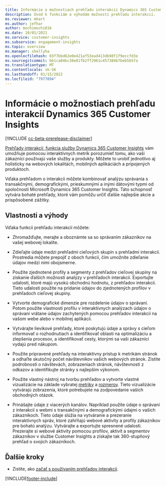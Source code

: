 ```yaml
---
title: Informácie o možnostiach prehľadu interakcií Dynamics 365 Customer Insights
description: Úvod k funkciám a výhodám možností prehľadu interakcií.
ms.reviewer: mhart
ms.author: jefhar
author: mochimochi016
ms.date: 10/01/2021
ms.service: customer-insights
ms.subservice: engagement-insights
ms.topic: overview
ms.manager: shellyha
ms.openlocfilehash: 03f7bbd62e0e421af53ead413db98f1f9eccfd3e
ms.sourcegitcommit: bb1ca84bc38e81fb2ff2961c457384b7beb5b5fa
ms.translationtype: MT
ms.contentlocale: sk-SK
ms.lasthandoff: 01/15/2022
ms.locfileid: "7977894"
---
```

# <a name="about-dynamics-365-customer-insights-engagement-insights-capability"></a>Informácie o možnostiach prehľadu interakcií Dynamics 365 Customer Insights 

[!INCLUDE [cc-beta-prerelease-disclaimer](includes/cc-beta-prerelease-disclaimer.md)]

[Prehľady interakcií, funkcia služby Dynamics 365 Customer Insights](https://dynamics.microsoft.com/ai/customer-insights/engagement-insights-capability/) vám umožňuje pomocou interaktívnych metrík porozumieť tomu, ako vaši zákazníci používajú vaše služby a produkty. Môžete to urobiť jednotlivo aj holisticky na webových lokalitách, mobilných aplikáciách a pripojených produktoch.

Vďaka prehľadom o interakcii môžete kombinovať analýzu správania s transakčnými, demografickými, prieskumnými a inými dátovými typmi od spoločnosti Microsoft Dynamics 365 Customer Insights. Táto schopnosť vytvára bohaté prehľady, ktoré vám pomôžu určiť ďalšie najlepšie akcie a prispôsobené zážitky.

## <a name="features-and-benefits"></a>Vlastnosti a výhody

Vďaka funkcii prehľadu interakcií môžete:

- Zhromažďujte, merajte a oboznámte sa so správaním zákazníkov na vašej webovej lokalite.

- Zdieľajte údaje medzi prehľadmi cieľových skupín s prehľadmi interakcií. Prostredia môžete prepojiť z oboch funkcií, čím umožníte zdieľanie údajov medzi nimi obojsmerne.

- Použite zjednotené profily a segmenty z prehľadov cieľovej skupiny na získanie ďalších možností analýzy v prehľadoch interakcií. Exportujte udalosti, ktoré majú vysokú obchodnú hodnotu, z prehľadov interakcií. Tieto udalosti použite na pridanie údajov do zjednotených profilov v prehľadoch cieľovej skupiny.

- Vytvorte demografické dimenzie pre rozdelenie údajov o správaní. Potom použite vlastnosti profilu v interaktívnych analýzach údajov o správaní vrátane údajov zachytených pomocou prehľadov interakcií na vašom webe alebo v mobilnej aplikácii.

- Vytvárajte lievikové prehľady, ktoré poskytujú údaje a správy s cieľom informovať o rozhodnutiach a identifikovať oblasti na optimalizáciu a zlepšenia procesov, a identifikovať cesty, ktorými sa vaši zákazníci vydajú pred nákupom. 

-  Použite pripravené prehľady na interaktívny prístup k metrikám stránok a odhaľte skutočný počet návštevníkov vašich webových stránok. Zistite podrobnosti o návštevách, zobrazeniach stránok, návštevnosti z odkazov a identifikujte stránky s najlepším výkonom.

- Použite vlastný nástroj na tvorbu prehľadov a vytvorte vlastné vizualizácie na základe vybratej [metriky](glossary.md) a [ rozmerov](glossary.md). Tieto vizualizácie vytvárajú zobrazenia, ktoré potrebujete na zodpovedanie vašich obchodných otázok.

- Prinášajte údaje z viacerých kanálov. Napríklad použite údaje o správaní z interakcií s webmi s transakčnými a demografickými údajmi o vašich zákazníkoch. Tieto údaje slúžia na vytváranie a prezeranie interaktívnych správ, ktoré zahŕňajú webové aktivity a profily zákazníkov pre bohatú analýzu. Vytvárajte a exportujte spresnené udalosti. Prezerajte si webové aktivity pomocou profilov, aktivít a segmentov zákazníkov v službe Customer Insights a získajte tak 360-stupňový prehľad o svojich zákazníkoch.

## <a name="next-steps"></a>Ďalšie kroky

- Zistite, ako [začať s používaním prehľadov interakcií](get-started.md).


[!INCLUDE[footer-include](../includes/footer-banner.md)]
